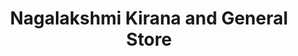 ---
title: "Nagalakshmi Kirana and General Store"
url: /bhimadolu/nagalakshmi-kirana-and-general-store/
shop: supermarket
---